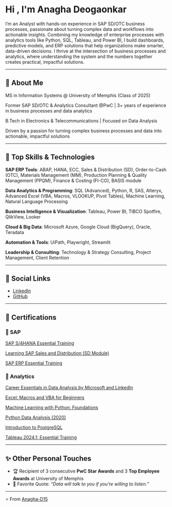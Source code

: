 
# Hi , I'm Anagha Deogaonkar

I’m an Analyst with hands-on experience in SAP SD/OTC business processes, passionate about turning complex data and workflows into actionable insights. Combining my knowledge of enterprise processes with analytics tools like Python, SQL, Tableau, and Power BI, I build dashboards, predictive models, and ERP solutions that help organizations make smarter, data-driven decisions. I thrive at the intersection of business processes and analytics, where understanding the system and the numbers together creates practical, impactful solutions.

---
## 🔧 About Me
MS in Information Systems @ University of Memphis (Class of 2025)

Former SAP SD/OTC & Analytics Consultant @PwC | 3+ years of experience in business processes and data analytics

B.Tech in Electronics & Telecommunications | Focused on Data Analysis

Driven by a passion for turning complex business processes and data into actionable, impactful solutions

---

## 🔧 Top Skills & Technologies
**SAP ERP Tools**: ABAP, HANA, ECC, Sales & Distribution (SD), Order-to-Cash (OTC), Materials Management (MM), Production Planning & Quality Management (PPQM), Finance & Costing (FI-CO), BASIS module

**Data Analytics & Programming**: SQL (Advanced), Python, R, SAS, Alteryx, Advanced Excel (VBA, Macros, VLOOKUP, Pivot Tables), Machine Learning, Natural Language Processing

**Business Intelligence & Visualization**: Tableau, Power BI, TIBCO Spotfire, QlikView, Looker

**Cloud & Big Data**: Microsoft Azure, Google Cloud (BigQuery), Oracle, Teradata

**Automation & Tools**: UiPath, Playwright, Streamlit

**Leadership & Consulting**: Technology & Strategy Consulting, Project Management, Client Retention 


---

## 🔗 Social Links
- [LinkedIn](https://www.linkedin.com/in/anagha-deogaonkar/)  
- [GitHub](https://github.com/Anagha-D15)  

---
## 📜 Certifications  

### 🔹 SAP  
[SAP S/4HANA Essential Training](https://www.linkedin.com/learning/certificates/2725e9e0765f1c5362f7cc773aa03954870710d2f0b673001ac1e4693d5a16c8?u=74654258) 

[Learning SAP Sales and Distribution (SD Module)](https://www.linkedin.com/learning/certificates/ea4e76530da9b288db108324f5339b84960fc3d62a03ae865c1a1f7e0d22409e?u=74654258)

[SAP ERP Essential Training](https://www.linkedin.com/learning/certificates/d1eb7e331aaa84b6ec73118cfdd3b1bf1d298b13af53faee060bfe0de0b6847a?u=74654258)  

### 🔹 Analytics  
[Career Essentials in Data Analysis by Microsoft and LinkedIn](https://www.linkedin.com/learning/certificates/65c7688a81aa9857d7e7b2eb61b3d99774fe33242cced7e0a6e8dbe55e79af33?u=74654258)

[Excel: Macros and VBA for Beginners](https://www.linkedin.com/learning/certificates/d1189575d474aad27a9227f9fe54be81568ac1437adeac0aed067ac5ad77fdeb?u=74654258)

[Machine Learning with Python: Foundations](https://www.linkedin.com/learning/certificates/2d7dded567544f3ef04b52355ac0a018ef37f7c70d0b0a43afdd48d63c2f87a2?u=74654258)

[Python Data Analysis (2020)](https://www.linkedin.com/learning/certificates/144b766bc60d80a7e2149b6be8805b2d0b4ec75bd66c707ff080c8b4f21831e6?u=74654258)

[Introduction to PostgreSQL](https://www.linkedin.com/learning/certificates/c04641a387c18911b74523888f0d2d0720acfc8fdf52d5e5880ef5dcbc0e0187?u=74654258)

[Tableau 2024.1: Essential Training](https://www.linkedin.com/learning/certificates/63d36b4da4b2f068a34f543196d39a126406b7f8f0926084be6824cf38952eb3?u=74654258)

---
## ✨ Other Personal Touches
- 🏆 Recipient of 3 consecutive **PwC Star Awards** and 3 **Top Employee Awards** at University of Memphis  
- 💬 Favorite Quote: *“Data will talk to you if you’re willing to listen.”*  

---
⭐️ From [Anagha-D15](https://github.com/Anagha-D15)
